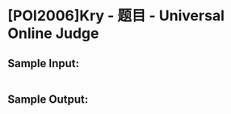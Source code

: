 # [POI2006]Kry - 题目 - Universal Online Judge


## Sample Input: 
```

```

## Sample Output: 
```

```
